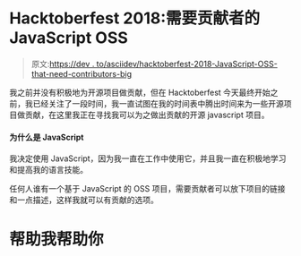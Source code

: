 # Hacktoberfest 2018:需要贡献者的 JavaScript OSS

> 原文:[https://dev . to/asciidev/hacktoberfest-2018-JavaScript-OSS-that-need-contributors-big](https://dev.to/asciidev/hacktoberfest-2018-javascript-oss-that-needs-contributors-big)

我之前并没有积极地为开源项目做贡献，但在 Hacktoberfest 今天最终开始之前，我已经关注了一段时间，我一直试图在我的时间表中腾出时间来为一些开源项目做贡献，在这里我正在寻找我可以为之做出贡献的开源 javascript 项目。

#### [](#why-javascript)为什么是 JavaScript

我决定使用 JavaScript，因为我一直在工作中使用它，并且我一直在积极地学习和提高我的语言技能。

任何人谁有一个基于 JavaScript 的 OSS 项目，需要贡献者可以放下项目的链接和一点描述，这样我就可以有贡献的选项。

# [](#helpmetohelpyou)帮助我帮助你